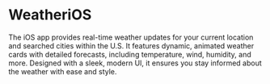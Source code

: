 # WeatheriOS
The iOS app provides real-time weather updates for your current location and searched cities within the U.S. It features dynamic, animated weather cards with detailed forecasts, including temperature, wind, humidity, and more. Designed with a sleek, modern UI, it ensures you stay informed about the weather with ease and style.
